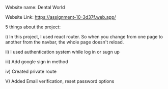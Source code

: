 Website name: Dental World

Website Link: https://assignment-10-3d37f.web.app/

5 things about the project:

i) In this project, I used react router. So when you change from one page to another from the navbar, the whole page doesn't reload.

ii) I used authentication system while log in or sugn up

iii) Add google sign in method

iv) Created private route

V) Added Email verification, reset password options
